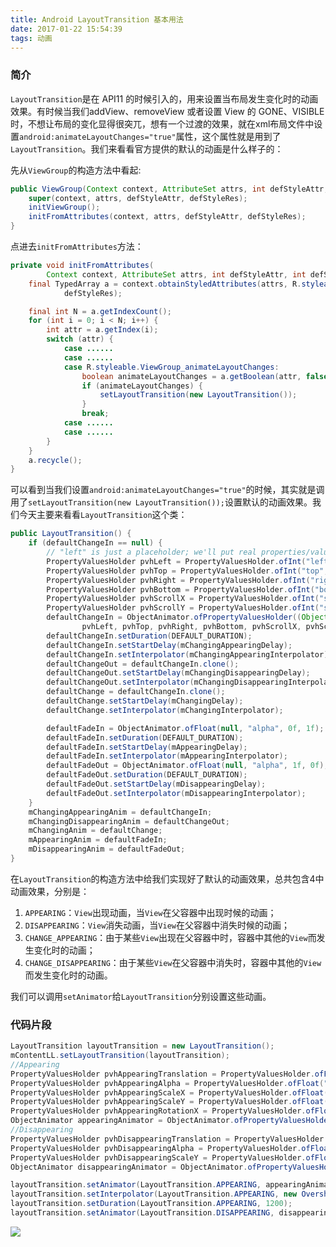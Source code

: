```yaml
---
title: Android LayoutTransition 基本用法
date: 2017-01-22 15:54:39
tags: 动画
---
```


### 简介

`LayoutTransition`是在 API11 的时候引入的，用来设置当布局发生变化时的动画效果。有时候当我们addView、removeView 或者设置 View 的 GONE、VISIBLE 时，不想让布局的变化显得很突兀，想有一个过渡的效果，就在xml布局文件中设置`android:animateLayoutChanges="true"`属性，这个属性就是用到了`LayoutTransition`。我们来看看官方提供的默认的动画是什么样子的：

先从`ViewGroup`的构造方法中看起:

```java
public ViewGroup(Context context, AttributeSet attrs, int defStyleAttr, int defStyleRes) {
    super(context, attrs, defStyleAttr, defStyleRes);
    initViewGroup();
    initFromAttributes(context, attrs, defStyleAttr, defStyleRes);
}
```

点进去`initFromAttributes`方法：

```java
private void initFromAttributes(
        Context context, AttributeSet attrs, int defStyleAttr, int defStyleRes) {
    final TypedArray a = context.obtainStyledAttributes(attrs, R.styleable.ViewGroup, defStyleAttr,
            defStyleRes);

    final int N = a.getIndexCount();
    for (int i = 0; i < N; i++) {
        int attr = a.getIndex(i);
        switch (attr) {
            case ......
            case ......
            case R.styleable.ViewGroup_animateLayoutChanges:
                boolean animateLayoutChanges = a.getBoolean(attr, false);
                if (animateLayoutChanges) {
                    setLayoutTransition(new LayoutTransition());
                }
                break;
            case ......
            case ......
        }
    }
    a.recycle();
}
```

可以看到当我们设置`android:animateLayoutChanges="true"`的时候，其实就是调用了`setLayoutTransition(new LayoutTransition());`设置默认的动画效果。我们今天主要来看看`LayoutTransition`这个类：

```java
public LayoutTransition() {
    if (defaultChangeIn == null) {
        // "left" is just a placeholder; we'll put real properties/values in when needed
        PropertyValuesHolder pvhLeft = PropertyValuesHolder.ofInt("left", 0, 1);
        PropertyValuesHolder pvhTop = PropertyValuesHolder.ofInt("top", 0, 1);
        PropertyValuesHolder pvhRight = PropertyValuesHolder.ofInt("right", 0, 1);
        PropertyValuesHolder pvhBottom = PropertyValuesHolder.ofInt("bottom", 0, 1);
        PropertyValuesHolder pvhScrollX = PropertyValuesHolder.ofInt("scrollX", 0, 1);
        PropertyValuesHolder pvhScrollY = PropertyValuesHolder.ofInt("scrollY", 0, 1);
        defaultChangeIn = ObjectAnimator.ofPropertyValuesHolder((Object)null,
                pvhLeft, pvhTop, pvhRight, pvhBottom, pvhScrollX, pvhScrollY);
        defaultChangeIn.setDuration(DEFAULT_DURATION);
        defaultChangeIn.setStartDelay(mChangingAppearingDelay);
        defaultChangeIn.setInterpolator(mChangingAppearingInterpolator);
        defaultChangeOut = defaultChangeIn.clone();
        defaultChangeOut.setStartDelay(mChangingDisappearingDelay);
        defaultChangeOut.setInterpolator(mChangingDisappearingInterpolator);
        defaultChange = defaultChangeIn.clone();
        defaultChange.setStartDelay(mChangingDelay);
        defaultChange.setInterpolator(mChangingInterpolator);

        defaultFadeIn = ObjectAnimator.ofFloat(null, "alpha", 0f, 1f);
        defaultFadeIn.setDuration(DEFAULT_DURATION);
        defaultFadeIn.setStartDelay(mAppearingDelay);
        defaultFadeIn.setInterpolator(mAppearingInterpolator);
        defaultFadeOut = ObjectAnimator.ofFloat(null, "alpha", 1f, 0f);
        defaultFadeOut.setDuration(DEFAULT_DURATION);
        defaultFadeOut.setStartDelay(mDisappearingDelay);
        defaultFadeOut.setInterpolator(mDisappearingInterpolator);
    }
    mChangingAppearingAnim = defaultChangeIn;
    mChangingDisappearingAnim = defaultChangeOut;
    mChangingAnim = defaultChange;
    mAppearingAnim = defaultFadeIn;
    mDisappearingAnim = defaultFadeOut;
}
```

在`LayoutTransition`的构造方法中给我们实现好了默认的动画效果，总共包含4中动画效果，分别是：

1. `APPEARING`：`View`出现动画，当`View`在父容器中出现时候的动画；
2. `DISAPPEARING`：`View`消失动画，当`View`在父容器中消失时候的动画；
3. `CHANGE_APPEARING`：由于某些`View`出现在父容器中时，容器中其他的`View`而发生变化时的动画；
4. `CHANGE_DISAPPEARING`：由于某些`View`在父容器中消失时，容器中其他的`View`而发生变化时的动画。

我们可以调用`setAnimator`给`LayoutTransition`分别设置这些动画。

### 代码片段

```java
LayoutTransition layoutTransition = new LayoutTransition();
mContentLL.setLayoutTransition(layoutTransition);
//Appearing
PropertyValuesHolder pvhAppearingTranslation = PropertyValuesHolder.ofFloat("translationX", 800, 0);
PropertyValuesHolder pvhAppearingAlpha = PropertyValuesHolder.ofFloat("alpha", 0, 1);
PropertyValuesHolder pvhAppearingScaleX = PropertyValuesHolder.ofFloat("scaleX", 0, 1);
PropertyValuesHolder pvhAppearingScaleY = PropertyValuesHolder.ofFloat("scaleY", 0, 1);
PropertyValuesHolder pvhAppearingRotationX = PropertyValuesHolder.ofFloat("rotationX", 0, 360);
ObjectAnimator appearingAnimator = ObjectAnimator.ofPropertyValuesHolder((Object) null, pvhAppearingTranslation, pvhAppearingAlpha, pvhAppearingScaleX, pvhAppearingScaleY, pvhAppearingRotationX);
//Disappearing
PropertyValuesHolder pvhDisappearingTranslation = PropertyValuesHolder.ofFloat("translationX", 0, 800);
PropertyValuesHolder pvhDisappearingAlpha = PropertyValuesHolder.ofFloat("alpha", 1, 0);
PropertyValuesHolder pvhDisappearingScaleY = PropertyValuesHolder.ofFloat("scaleY", 1, 0);
ObjectAnimator disappearingAnimator = ObjectAnimator.ofPropertyValuesHolder((Object) null, pvhDisappearingTranslation, pvhDisappearingAlpha, pvhDisappearingScaleY);

layoutTransition.setAnimator(LayoutTransition.APPEARING, appearingAnimator);
layoutTransition.setInterpolator(LayoutTransition.APPEARING, new OvershootInterpolator());
layoutTransition.setDuration(LayoutTransition.APPEARING, 1200);
layoutTransition.setAnimator(LayoutTransition.DISAPPEARING, disappearingAnimator);
```

![](screen.gif)